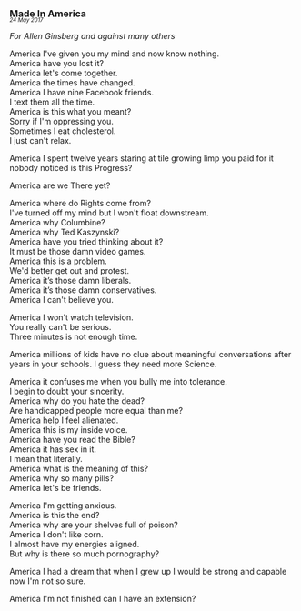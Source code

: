 ### Made In America
<p style="margin:0; margin-top: -1.25rem">  
  <em>  
    <small><small>24 May 2017</small></small>  
  </em>  
</p>  

*For Allen Ginsberg and against many others*

America I've given you my mind and now know nothing.  
America have you lost it?  
America let's come together.  
America the times have changed.  
America I have nine Facebook friends.  
I text them all the time.  
America is this what you meant?  
Sorry if I'm oppressing you.  
Sometimes I eat cholesterol.  
I just can't relax.  

America I spent twelve years staring at tile growing limp you paid for it nobody noticed is this Progress?  

America are we There yet?  

America where do Rights come from?  
I've turned off my mind but I won't float downstream.  
America why Columbine?  
America why Ted Kaszynski?  
America have you tried thinking about it?  
It must be those damn video games.  
America this is a problem.  
We'd better get out and protest.  
America it’s those damn liberals.  
America it’s those damn conservatives.  
America I can't believe you.  

America I won't watch television.  
You really can't be serious.  
Three minutes is not enough time.  

America millions of kids have no clue about meaningful conversations after years in your schools. I guess they need more Science.  

America it confuses me when you bully me into tolerance.  
I begin to doubt your sincerity.  
America why do you hate the dead?  
Are handicapped people more equal than me?  
America help I feel alienated.  
America this is my inside voice.  
America have you read the Bible?  
America it has sex in it.  
I mean that literally.  
America what is the meaning of this?  
America why so many pills?  
America let's be friends.  

America I'm getting anxious.  
America is this the end?  
America why are your shelves full of poison?  
America I don't like corn.  
I almost have my energies aligned.  
But why is there so much pornography?  

America I had a dream that when I grew up I would be strong and capable now I'm not so sure.  

America I'm not finished can I have an extension?  
